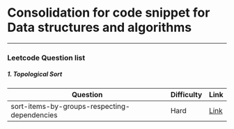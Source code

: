 # Consolidation for code snippet for Data structures and algorithms
***

[leetcode]: https://leetcode.com/problems/

### Leetcode Question list
##### 1. Topological Sort
|Question                                          |Difficulty|Link|
|--------------------------------------------------|----------|----|
|sort-items-by-groups-respecting-dependencies      | Hard     |[Link](https://leetcode.com/problems/sort-items-by-groups-respecting-dependencies)|

